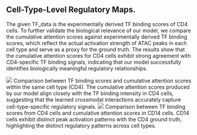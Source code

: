 ## Cell-Type-Level Regulatory Maps.

The given TF_data is the experimentally derived TF binding scores of CD4 cells. To further validate the biological relevance of our model, we compare the cumulative attention scores against experimentally derived TF binding scores, which reflect the actual activation strength of ATAC peaks in each cell type and serve as a proxy for the ground truth. The results show that the cumulative attention scores for CD4 cells exhibit strong agreement with CD4-specific TF binding signals, indicating that our model successfully identifies biologically meaningful regulatory relationships. 

<img src=".../figs/cd4_cd4.png">
Comparison between TF binding scores and cumulative attention scores within the same cell type (CD4). The cumulative attention scores produced by our model align closely with the TF binding intensity in CD4 cells, suggesting that the learned crossmodal interactions accurately capture cell-type-specific regulatory signals.

<img src=".../figs/cd4_cd14.png">
Comparison between TF binding scores from CD4 cells and cumulative attention scores in CD14 cells. CD14 cells exhibit distinct peak activation patterns with the CD4 ground truth, highlighting the distinct regulatory patterns across cell types.


